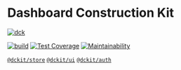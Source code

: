 # Dashboard Construction Kit

[![dck](https://user-images.githubusercontent.com/380645/70829644-e63ae080-1df6-11ea-9ca9-7327f8c81c3f.png)](https://github.com/DCKit)

[![build](https://github.com/DCKit/dckit/workflows/build/badge.svg)](https://github.com/DCKit/dckit/actions?query=workflow%3Abuild) [![Test Coverage](https://badgen.net/codeclimate/coverage/DCKit/dckit)](https://codeclimate.com/github/DCKit/dckit/test_coverage) [![Maintainability](https://badgen.net/codeclimate/maintainability/DCKit/dckit)](https://codeclimate.com/github/DCKit/dckit/maintainability)

[`@dckit/store`](https://github.com/DCKit/dckit/tree/master/packages/%40dckit/store) [`@dckit/ui`](https://github.com/DCKit/dckit/tree/master/packages/%40dckit/ui) [`@dckit/auth`](https://github.com/DCKit/dckit/tree/master/packages/%40dckit/auth)
